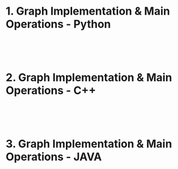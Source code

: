 # 1. Graph Implementation & Main Operations - Python

```python

```

<br/>
<br/>

# 2. Graph Implementation & Main Operations - C++
```cpp

```

<br/>
<br/>

# 3. Graph Implementation & Main Operations - JAVA
```java

```
